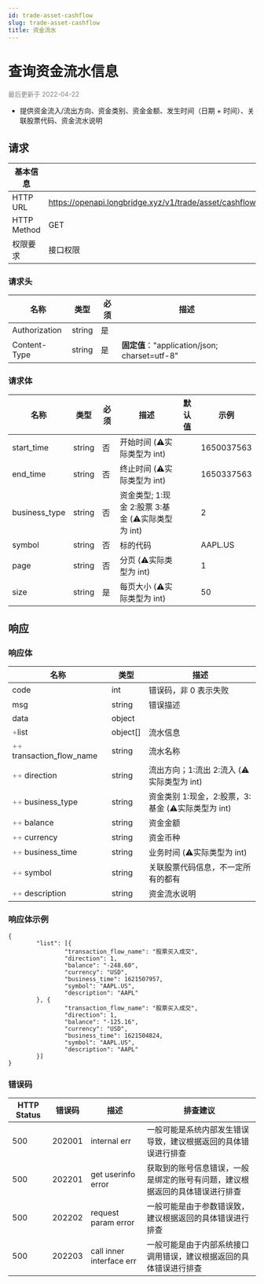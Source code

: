 ```yaml
---
id: trade-asset-cashflow
slug: trade-asset-cashflow
title: 资金流水
---
```


#  查询资金流水信息

<font color='gray' size='2'>最后更新于 2022-04-22</font>

- 提供资金流入/流出方向、资金类别、资金金额、发生时间（日期 + 时间）、关联股票代码、资金流水说明

## 请求

| 基本信息        |                                              |
|-------------|----------------------------------------------|
| HTTP URL    | https://openapi.longbridge.xyz/v1/trade/asset/cashflow |
| HTTP Method | GET                                         |
| 权限要求        | 接口权限                                         |

### 请求头

| 名称            | 类型     | 必须  | 描述                                        |
|---------------|--------|-----|-------------------------------------------|
| Authorization | string | 是   |                                           |
| Content-Type  | string | 是   | **固定值**："application/json; charset=utf-8" |

### 请求体

| 名称              | 类型     | 必须  | 描述                                                   | 默认值 | 示例      |
|-----------------|--------|-----|------------------------------------------------------|-----|---------|
| start_time          | string | 否   | 开始时间     (⚠️实际类型为 int)                                           |     | 1650037563 |
| end_time          | string | 否   | 终止时间      (⚠️实际类型为 int)                                           |     | 1650337563 |
| business_type          | string | 否   | 资金类型; 1:现金 2:股票 3:基金 (⚠️实际类型为 int)                                         |    | 2 |
| symbol          | string | 否   | 标的代码                                                 |     | AAPL.US |
| page          | string | 否   | 分页 (⚠️实际类型为 int)                                                 |     | 1 |
| size      | string | 是   | 每页大小 (⚠️实际类型为 int)      |     | 50      |

## 响应

### 响应体

| 名称                                      | 类型       | 描述           |
|-----------------------------------------|----------|--------------|
| code                                    | int      | 错误码，非 0 表示失败 |
| msg                                     | string   | 错误描述         |
| data                                    | object   |              |
| <font color="grey">+</font>list      | object[]      | 流水信息     |
| <font color="grey">++</font> transaction_flow_name       | string |      流水名称        |
| <font color="grey">++</font> direction          | string      |  流出方向；1:流出 2:流入  (⚠️实际类型为 int)           |
| <font color="grey">++</font> business_type | string       |    资金类别 1:现金，2:股票，3:基金  (⚠️实际类型为 int)         |
| <font color="grey">++</font> balance | string       | 资金金额             |
| <font color="grey">++</font> currency | string       |  资金币种            |
| <font color="grey">++</font> business_time | string       |  业务时间   (⚠️实际类型为 int)          |
| <font color="grey">++</font> symbol | string       |    关联股票代码信息，不一定所有的都有          |
| <font color="grey">++</font> description | string       |   资金流水说明           |




### 响应体示例

```
{
        "list": [{
                "transaction_flow_name": "股票买入成交",
                "direction": 1,
                "balance": "-248.60",
                "currency": "USD",
                "business_time": 1621507957,
                "symbol": "AAPL.US",
                "description": "AAPL"
        }, {
                "transaction_flow_name": "股票买入成交",
                "direction": 1,
                "balance": "-125.16",
                "currency": "USD",
                "business_time": 1621504824,
                "symbol": "AAPL.US",
                "description": "AAPL"
        }]
}
```

### 错误码

| HTTP Status | 错误码     | 描述                | 排查建议                                          |
|---------|---------|-------------------|-----------------------------------------------|
| 500     | 202001 | internal err      | 一般可能是系统内部发生错误导致，建议根据返回的具体错误进行排查          |
| 500     | 202201 | get userinfo error      | 获取到的账号信息错误，一般是绑定的账号有问题，建议根据返回的具体错误进行排查          |
| 500     | 202202 | request param error | 一般可能是由于参数错误致，建议根据返回的具体错误进行排查  |
| 500     | 202203 | call inner interface err | 一般可能是由于内部系统接口调用错误，建议根据返回的具体错误进行排查  |
